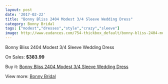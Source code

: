 ```yaml
---
layout: post
date: '2017-02-22'
title: "Bonny Bliss 2404 Modest 3/4 Sleeve Wedding Dress"
category: Bonny Bridal
tags: ["modest","dresses","style","crazy","sleeve"]
image: http://www.eudances.com/754-thickbox_default/bonny-bliss-2404-modest-3-4-sleeve-wedding-dress.jpg
---
```

Bonny Bliss 2404 Modest 3/4 Sleeve Wedding Dress

On Sales: **$383.99**
<a href="https://www.eudances.com/en/bonny-bridal/247-bonny-bliss-2404-modest-3-4-sleeve-wedding-dress.html"><amp-img layout="responsive" width="600" height="600" src="//www.eudances.com/754-thickbox_default/bonny-bliss-2404-modest-3-4-sleeve-wedding-dress.jpg" alt="Bonny Bliss 2404 Modest 3/4 Sleeve Wedding Dress 0" /></a>
<a href="https://www.eudances.com/en/bonny-bridal/247-bonny-bliss-2404-modest-3-4-sleeve-wedding-dress.html"><amp-img layout="responsive" width="600" height="600" src="//www.eudances.com/755-thickbox_default/bonny-bliss-2404-modest-3-4-sleeve-wedding-dress.jpg" alt="Bonny Bliss 2404 Modest 3/4 Sleeve Wedding Dress 1" /></a>

Buy it: [Bonny Bliss 2404 Modest 3/4 Sleeve Wedding Dress](https://www.eudances.com/en/bonny-bridal/247-bonny-bliss-2404-modest-3-4-sleeve-wedding-dress.html "Bonny Bliss 2404 Modest 3/4 Sleeve Wedding Dress")

View more: [Bonny Bridal](https://www.eudances.com/en/3-bonny-bridal "Bonny Bridal")